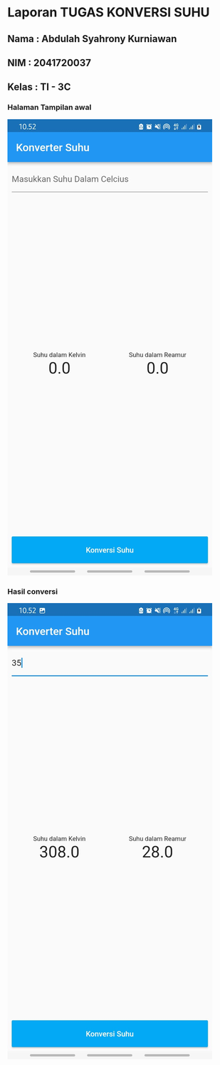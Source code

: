 # Laporan TUGAS KONVERSI SUHU
## Nama : Abdulah Syahrony Kurniawan
## NIM  : 2041720037
## Kelas : TI - 3C

### Halaman Tampilan awal
![Screenshot](hasil/tampilanawal.jpg)

### Hasil conversi
![Screenshot](hasil/conversi.jpg)